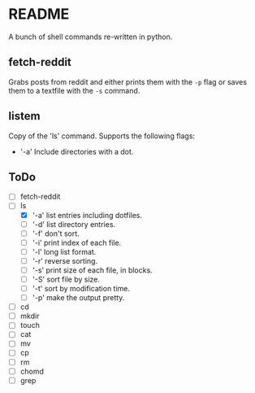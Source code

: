 # README

A bunch of shell commands re-written in python.

## fetch-reddit

Grabs posts from reddit and either prints them with the `-p` flag or saves them to a textfile with the `-s` command.

## listem

Copy of the 'ls' command. Supports the following flags:

- '-a' Include directories with a dot.

## ToDo

- [ ] fetch-reddit
- [ ] ls
  - [X] '-a' list entries including dotfiles.
  - [ ] '-d' list directory entries.
  - [ ] '-f' don't sort.
  - [ ] '-i' print index of each file.
  - [ ] '-l' long list format.
  - [ ] '-r' reverse sorting.
  - [ ] '-s' print size of each file, in blocks.
  - [ ] '-S' sort file by size.
  - [ ] '-t' sort by modification time.
  - [ ] '-p' make the output pretty.
- [ ] cd
- [ ] mkdir
- [ ] touch
- [ ] cat
- [ ] mv
- [ ] cp
- [ ] rm
- [ ] chomd
- [ ] grep